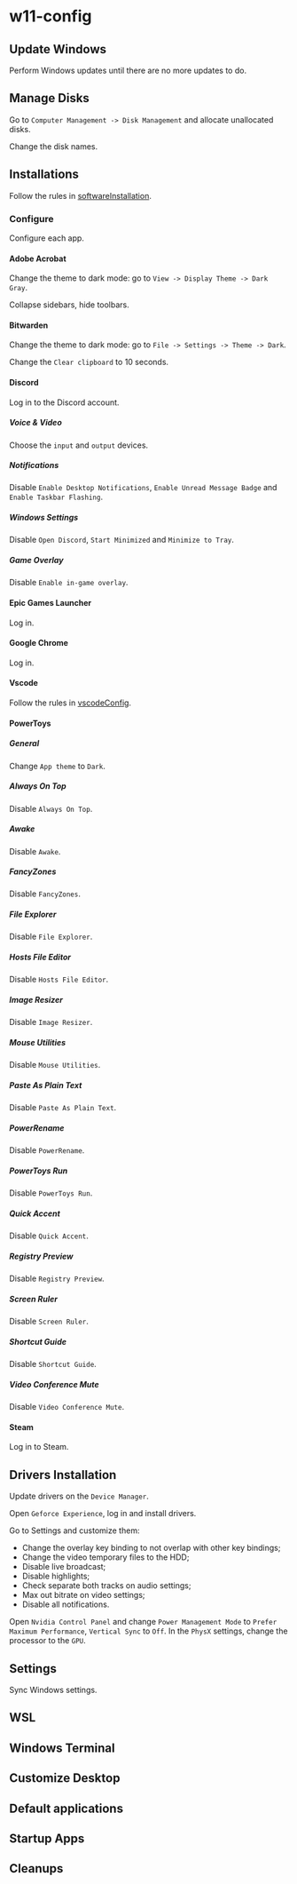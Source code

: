 # w11-config

## Update Windows
Perform Windows updates until there are no more updates to do.

## Manage Disks
Go to `Computer Management -> Disk Management` and allocate unallocated disks.

Change the disk names.

## Installations
Follow the rules in [softwareInstallation](softwareInstallation/README.md).

### Configure
Configure each app.

#### Adobe Acrobat
Change the theme to dark mode: go to `View -> Display Theme -> Dark Gray`.

Collapse sidebars, hide toolbars.

#### Bitwarden
Change the theme to dark mode: go to `File -> Settings -> Theme -> Dark`.

Change the `Clear clipboard` to 10 seconds.

#### Discord
Log in to the Discord account.

##### Voice & Video
Choose the `input` and `output` devices.

##### Notifications
Disable `Enable Desktop Notifications`, `Enable Unread Message Badge` and `Enable Taskbar Flashing`.

##### Windows Settings
Disable `Open Discord`, `Start Minimized` and `Minimize to Tray`.

##### Game Overlay
Disable `Enable in-game overlay`.

#### Epic Games Launcher
Log in.

#### Google Chrome
Log in.

#### Vscode
Follow the rules in [vscodeConfig](vscodeConfig/README.md).

#### PowerToys

##### General
Change `App theme` to `Dark`.

##### Always On Top
Disable `Always On Top`.

##### Awake
Disable `Awake`.

##### FancyZones
Disable `FancyZones`.

##### File Explorer
Disable `File Explorer`.

##### Hosts File Editor
Disable `Hosts File Editor`.

##### Image Resizer
Disable `Image Resizer`.

##### Mouse Utilities
Disable `Mouse Utilities`.

##### Paste As Plain Text
Disable `Paste As Plain Text`.

##### PowerRename
Disable `PowerRename`.

##### PowerToys Run
Disable `PowerToys Run`.

##### Quick Accent
Disable `Quick Accent`.

##### Registry Preview
Disable `Registry Preview`.

##### Screen Ruler
Disable `Screen Ruler`.

##### Shortcut Guide
Disable `Shortcut Guide`.

##### Video Conference Mute
Disable `Video Conference Mute`.

#### Steam
Log in to Steam.

## Drivers Installation
Update drivers on the `Device Manager`.

Open `Geforce Experience`, log in and install drivers.

Go to Settings and customize them:
* Change the overlay key binding to not overlap with other key bindings;
* Change the video temporary files to the HDD;
* Disable live broadcast;
* Disable highlights;
* Check separate both tracks on audio settings;
* Max out bitrate on video settings;
* Disable all notifications.

Open `Nvidia Control Panel` and change `Power Management Mode` to `Prefer Maximum Performance`, `Vertical Sync` to `Off`. In the `PhysX` settings, change the processor to the `GPU`.

## Settings
Sync Windows settings.

## WSL

## Windows Terminal

## Customize Desktop

## Default applications

## Startup Apps

## Cleanups

